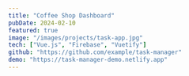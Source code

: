 ```yaml
---
title: "Coffee Shop Dashboard"
pubDate: 2024-02-10
featured: true
image: "/images/projects/task-app.jpg"
tech: ["Vue.js", "Firebase", "Vuetify"]
github: "https://github.com/example/task-manager"
demo: "https://task-manager-demo.netlify.app"
---
```

